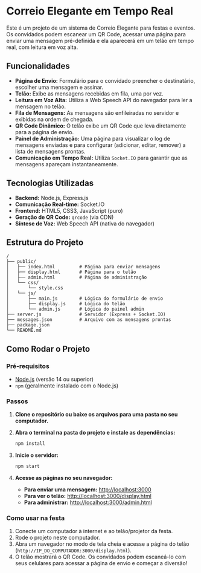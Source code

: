 # Correio Elegante em Tempo Real

Este é um projeto de um sistema de Correio Elegante para festas e eventos. Os convidados podem escanear um QR Code, acessar uma página para enviar uma mensagem pré-definida e ela aparecerá em um telão em tempo real, com leitura em voz alta.

## Funcionalidades

- **Página de Envio:** Formulário para o convidado preencher o destinatário, escolher uma mensagem e assinar.
- **Telão:** Exibe as mensagens recebidas em fila, uma por vez.
- **Leitura em Voz Alta:** Utiliza a Web Speech API do navegador para ler a mensagem no telão.
- **Fila de Mensagens:** As mensagens são enfileiradas no servidor e exibidas na ordem de chegada.
- **QR Code Dinâmico:** O telão exibe um QR Code que leva diretamente para a página de envio.
- **Painel de Administração:** Uma página para visualizar o log de mensagens enviadas e para configurar (adicionar, editar, remover) a lista de mensagens prontas.
- **Comunicação em Tempo Real:** Utiliza `Socket.IO` para garantir que as mensagens apareçam instantaneamente.

## Tecnologias Utilizadas

- **Backend:** Node.js, Express.js
- **Comunicação Real-time:** Socket.IO
- **Frontend:** HTML5, CSS3, JavaScript (puro)
- **Geração de QR Code:** `qrcode` (via CDN)
- **Síntese de Voz:** Web Speech API (nativa do navegador)

## Estrutura do Projeto

```
/
├── public/
│   ├── index.html         # Página para enviar mensagens
│   ├── display.html       # Página para o telão
│   ├── admin.html         # Página de administração
│   └── css/
│       └── style.css
│   └── js/
│       ├── main.js        # Lógica do formulário de envio
│       ├── display.js     # Lógica do telão
│       └── admin.js       # Lógica do painel admin
├── server.js              # Servidor (Express + Socket.IO)
├── messages.json          # Arquivo com as mensagens prontas
├── package.json
└── README.md
```

## Como Rodar o Projeto

### Pré-requisitos

- [Node.js](https://nodejs.org/) (versão 14 ou superior)
- `npm` (geralmente instalado com o Node.js)

### Passos

1.  **Clone o repositório ou baixe os arquivos para uma pasta no seu computador.**

2.  **Abra o terminal na pasta do projeto e instale as dependências:**
    ```bash
    npm install
    ```

3.  **Inicie o servidor:**
    ```bash
    npm start
    ```

4.  **Acesse as páginas no seu navegador:**
    -   **Para enviar uma mensagem:** [http://localhost:3000](http://localhost:3000)
    -   **Para ver o telão:** [http://localhost:3000/display.html](http://localhost:3000/display.html)
    -   **Para administrar:** [http://localhost:3000/admin.html](http://localhost:3000/admin.html)

### Como usar na festa

1.  Conecte um computador à internet e ao telão/projetor da festa.
2.  Rode o projeto neste computador.
3.  Abra um navegador no modo de tela cheia e acesse a página do telão (`http://IP_DO_COMPUTADOR:3000/display.html`).
4.  O telão mostrará o QR Code. Os convidados podem escaneá-lo com seus celulares para acessar a página de envio e começar a diversão! 